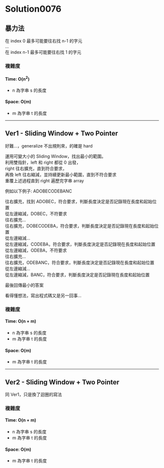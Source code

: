 # Solution0076

## 暴力法

在 index 0 最多可能要往右找 n-1 的字元  
...  
在 index n-1 最多可能要往右找 1 的字元

### 複雜度

#### Time: O(n<sup>2</sup>)
- n 為字串 s 的長度

#### Space: O(m)
- m 為字串 t 的長度

---

## Ver1 - Sliding Window + Two Pointer

好難...，generalize 不出規則來，的確是 hard

運用可變大小的 Sliding Window，找出最小的範圍。  
利用雙指針，left 和 right 都從 0 出發，  
right 往右擴充，直到符合要求，  
再換 left 往右縮減，並持續更新最小範圍，直到不符合要求    
重覆上述過程直到 right 遍歷完字串 array

例如以下例子: ADOBECODEBANC

往右擴充，找到 ADOBEC，符合要求，判斷長度決定是否記錄現在長度和起始位置  
從左邊縮減，DOBEC，不符要求  
往右擴充...  
往右擴充，DOBECODEBA，符合要求，判斷長度決定是否記錄現在長度和起始位置  
從左邊縮減...  
從左邊縮減，CODEBA，符合要求，判斷長度決定是否記錄現在長度和起始位置  
從左邊縮減，ODEBA，不符要求  
往右擴充...  
往右擴充，ODEBANC，符合要求，判斷長度決定是否記錄現在長度和起始位置  
從左邊縮減...  
從左邊縮減，BANC，符合要求，判斷長度決定是否記錄現在長度和起始位置  

最後回傳最小的答案

看得懂想法，寫出程式碼又是另一回事...

### 複雜度

#### Time: O(n + m)
- n 為字串 s 的長度
- m 為字串 t 的長度

#### Space: O(m)
- m 為字串 t 的長度

---

## Ver2 - Sliding Window + Two Pointer

同 Ver1，只是換了迴圈的寫法

### 複雜度

#### Time: O(n + m)
- n 為字串 s 的長度
- m 為字串 t 的長度

#### Space: O(m)
- m 為字串 t 的長度